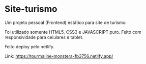 # Site-turismo
Um projeto pessoal (Frontend) estático para site de turismo.

Foi utilizado somente HTML5, CSS3 e JAVASCRIPT puro.
Feito com responsividade para celulares e tablet.

Feito deploy pelo netlify.

Link: https://tourmaline-monstera-fb3756.netlify.app/
